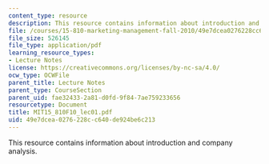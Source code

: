 ```yaml
---
content_type: resource
description: This resource contains information about introduction and company analysis.
file: /courses/15-810-marketing-management-fall-2010/49e7dcea0276228cc640de924be6c213_MIT15_810F10_lec01.pdf
file_size: 526145
file_type: application/pdf
learning_resource_types:
- Lecture Notes
license: https://creativecommons.org/licenses/by-nc-sa/4.0/
ocw_type: OCWFile
parent_title: Lecture Notes
parent_type: CourseSection
parent_uid: fae32433-2a81-d0fd-9f84-7ae759233656
resourcetype: Document
title: MIT15_810F10_lec01.pdf
uid: 49e7dcea-0276-228c-c640-de924be6c213
---
```

This resource contains information about introduction and company analysis.